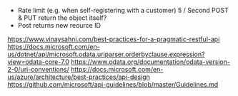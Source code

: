 * Rate limit (e.g. when self-registering with a customer)  5 / Second
 POST & PUT return the object itself?
* Post returns new reource ID

https://www.vinaysahni.com/best-practices-for-a-pragmatic-restful-api
https://docs.microsoft.com/en-us/dotnet/api/microsoft.odata.uriparser.orderbyclause.expression?view=odata-core-7.0
https://www.odata.org/documentation/odata-version-2-0/uri-conventions/
https://docs.microsoft.com/en-us/azure/architecture/best-practices/api-design
https://github.com/microsoft/api-guidelines/blob/master/Guidelines.md